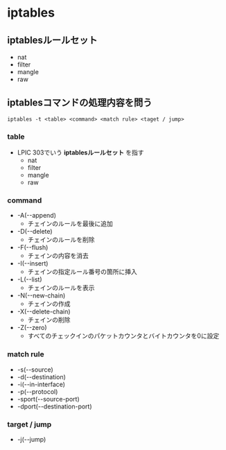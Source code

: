 # iptables

## iptablesルールセット
  - nat
  - filter
  - mangle
  - raw

## iptablesコマンドの処理内容を問う

 ```
iptables -t <table> <command> <match rule> <taget / jump>
```

### table
  - LPIC 303でいう **iptablesルールセット** を指す
    - nat
    - filter
    - mangle
    - raw

### command
  - -A(--append)
    - チェインのルールを最後に追加
  - -D(--delete)
    - チェインのルールを削除
  - -F(--flush)
    - チェインの内容を消去
  - -I(--insert)
    - チェインの指定ルール番号の箇所に挿入
  - -L(--list)
    - チェインのルールを表示
  - -N(--new-chain)
    - チェインの作成
  - -X(--delete-chain)
    - チェインの削除
  - -Z(--zero)
    - すべてのチェックインのパケットカウンタとバイトカウンタを0に設定

### match rule
  - -s(--source)
  - -d(--destination)
  - -i(--in-interface)
  - -p(--protocol)
  - -sport(--source-port)
  - -dport(--destination-port)

### target / jump
  - -j(--jump)


